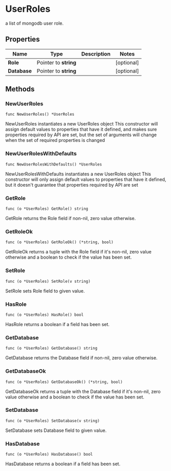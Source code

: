 # UserRoles

a list of mongodb user role.


## Properties

|Name | Type | Description | Notes|
|------------ | ------------- | ------------- | -------------|
|**Role** | Pointer to **string** |  | [optional] |
|**Database** | Pointer to **string** |  | [optional] |

## Methods

### NewUserRoles

`func NewUserRoles() *UserRoles`

NewUserRoles instantiates a new UserRoles object
This constructor will assign default values to properties that have it defined,
and makes sure properties required by API are set, but the set of arguments
will change when the set of required properties is changed

### NewUserRolesWithDefaults

`func NewUserRolesWithDefaults() *UserRoles`

NewUserRolesWithDefaults instantiates a new UserRoles object
This constructor will only assign default values to properties that have it defined,
but it doesn't guarantee that properties required by API are set

### GetRole

`func (o *UserRoles) GetRole() string`

GetRole returns the Role field if non-nil, zero value otherwise.

### GetRoleOk

`func (o *UserRoles) GetRoleOk() (*string, bool)`

GetRoleOk returns a tuple with the Role field if it's non-nil, zero value otherwise
and a boolean to check if the value has been set.

### SetRole

`func (o *UserRoles) SetRole(v string)`

SetRole sets Role field to given value.

### HasRole

`func (o *UserRoles) HasRole() bool`

HasRole returns a boolean if a field has been set.

### GetDatabase

`func (o *UserRoles) GetDatabase() string`

GetDatabase returns the Database field if non-nil, zero value otherwise.

### GetDatabaseOk

`func (o *UserRoles) GetDatabaseOk() (*string, bool)`

GetDatabaseOk returns a tuple with the Database field if it's non-nil, zero value otherwise
and a boolean to check if the value has been set.

### SetDatabase

`func (o *UserRoles) SetDatabase(v string)`

SetDatabase sets Database field to given value.

### HasDatabase

`func (o *UserRoles) HasDatabase() bool`

HasDatabase returns a boolean if a field has been set.


